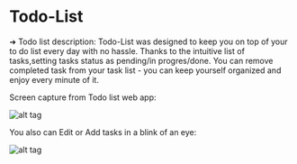 # Todo-List
➜ Todo list description:
Todo-List was designed to keep you on top of your to do list every day with no hassle.
Thanks to the intuitive list of tasks,setting tasks status as pending/in progres/done. You can remove completed task from your task list - you can keep yourself organized and enjoy every minute of it.

Screen capture from Todo list web app:

![alt tag](https://cloud.githubusercontent.com/assets/24606661/22206074/566b22e8-e182-11e6-931d-4be259b5f64a.png)

You also can Edit or Add tasks in a blink of an eye:

![alt tag](https://cloud.githubusercontent.com/assets/24606661/22206316/74b24e42-e183-11e6-8213-206ac5a6fb13.PNG)
